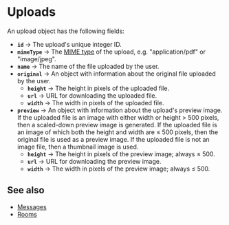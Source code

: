 # Uploads

An upload object has the following fields:

-   **`id`** → The upload's unique integer ID.
-   **`mimeType`** → The [MIME type](https://developer.mozilla.org/en-US/docs/Web/HTTP/Basics_of_HTTP/MIME_types) of the upload, e.g. "application/pdf" or "image/jpeg".
-   **`name`** → The name of the file uploaded by the user.
-   **`original`** → An object with information about the original file uploaded by the user.
    -   **`height`** → The height in pixels of the uploaded file.
    -   **`url`** → URL for downloading the uploaded file.
    -   **`width`** → The width in pixels of the uploaded file.
-   **`preview`** → An object with information about the upload's preview image. If the uploaded file is an image with either width or height > 500 pixels, then a scaled-down preview image is generated. If the uploaded file is an image of which both the height and width are ≤ 500 pixels, then the original file is used as a preview image. If the uploaded file is not an image file, then a thumbnail image is used.
    -   **`height`** → The height in pixels of the preview image; always ≤ 500.
    -   **`url`** → URL for downloading the preview image.
    -   **`width`** → The width in pixels of the preview image; always ≤ 500.

## See also

-   [Messages](./messages.md)
-   [Rooms](./rooms.md)
